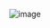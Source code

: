 ![image](https://github.com/AmiinSamatar/Projects/assets/138237129/359f469a-2383-4865-acaf-c1596e0b550c)
